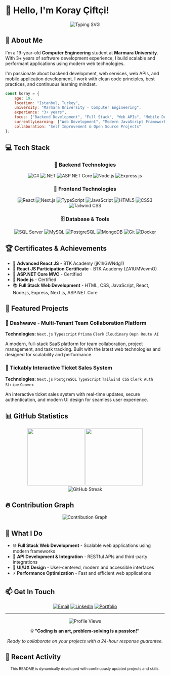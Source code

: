 # 👋 Hello, I'm Koray Çiftçi!

<div align="center">
  <img src="https://readme-typing-svg.herokuapp.com?font=Fira+Code&size=30&pause=1000&color=00D9FF&center=true&vCenter=true&width=600&lines=Full+Stack+Developer;Backend+Development+Enthusiast;Modern+Web+Technologies" alt="Typing SVG" />
</div>

## 🚀 About Me

I'm a 19-year-old **Computer Engineering** student at **Marmara University**. With 3+ years of software development experience, I build scalable and performant applications using modern web technologies.

I'm passionate about backend development, web services, web APIs, and mobile application development. I work with clean code principles, best practices, and continuous learning mindset.

```javascript
const koray = {
    age: 19,
    location: "Istanbul, Turkey",
    university: "Marmara University - Computer Engineering",
    experience: "3+ years",
    focus: ["Backend Development", "Full Stack", "Web APIs", "Mobile Development"],
    currentlyLearning: ["Web Development", "Modern JavaScript Frameworks", "Cloud Technologies"],
    collaboration: "Self Improvement & Open Source Projects"
};
```

## 💻 Tech Stack

<div align="center">

### 🎯 Backend Technologies
![C#](https://img.shields.io/badge/C%23-239120?style=for-the-badge&logo=c-sharp&logoColor=white)
![.NET](https://img.shields.io/badge/.NET-5C2D91?style=for-the-badge&logo=.net&logoColor=white)
![ASP.NET Core](https://img.shields.io/badge/ASP.NET%20Core-5C2D91?style=for-the-badge&logo=.net&logoColor=white)
![Node.js](https://img.shields.io/badge/Node.js-43853D?style=for-the-badge&logo=node.js&logoColor=white)
![Express.js](https://img.shields.io/badge/Express.js-404D59?style=for-the-badge)

### 🎨 Frontend Technologies
![React](https://img.shields.io/badge/React-20232A?style=for-the-badge&logo=react&logoColor=61DAFB)
![Next.js](https://img.shields.io/badge/Next.js-000000?style=for-the-badge&logo=next.js&logoColor=white)
![TypeScript](https://img.shields.io/badge/TypeScript-007ACC?style=for-the-badge&logo=typescript&logoColor=white)
![JavaScript](https://img.shields.io/badge/JavaScript-F7DF1E?style=for-the-badge&logo=javascript&logoColor=black)
![HTML5](https://img.shields.io/badge/HTML5-E34F26?style=for-the-badge&logo=html5&logoColor=white)
![CSS3](https://img.shields.io/badge/CSS3-1572B6?style=for-the-badge&logo=css3&logoColor=white)
![Tailwind CSS](https://img.shields.io/badge/Tailwind_CSS-38B2AC?style=for-the-badge&logo=tailwind-css&logoColor=white)

### 🗄️ Database & Tools
![SQL Server](https://img.shields.io/badge/Microsoft%20SQL%20Server-CC2927?style=for-the-badge&logo=microsoft%20sql%20server&logoColor=white)
![MySQL](https://img.shields.io/badge/MySQL-00000F?style=for-the-badge&logo=mysql&logoColor=white)
![PostgreSQL](https://img.shields.io/badge/PostgreSQL-316192?style=for-the-badge&logo=postgresql&logoColor=white)
![MongoDB](https://img.shields.io/badge/MongoDB-4EA94B?style=for-the-badge&logo=mongodb&logoColor=white)
![Git](https://img.shields.io/badge/Git-F05032?style=for-the-badge&logo=git&logoColor=white)
![Docker](https://img.shields.io/badge/Docker-2496ED?style=for-the-badge&logo=docker&logoColor=white)

</div>

## 🏆 Certificates & Achievements

- 🥇 **Advanced React JS** - BTK Academy (jK1hGWNdg1)
- 🥇 **React JS Participation Certificate** - BTK Academy (ZA1UMVevmO)
- 🎯 **ASP.NET Core MVC** - Certified
- 🎯 **Node.js** - Certified
- 📚 **Full Stack Web Development** - HTML, CSS, JavaScript, React, Node.js, Express, Next.js, ASP.NET Core

## 🚀 Featured Projects

### 🌊 Dashwave - Multi-Tenant Team Collaboration Platform
**Technologies:** `Next.js` `Typescript` `Prisma` `Clerk` `Cloudinary` `Oepn Route AI`

A modern, full-stack SaaS platform for team collaboration, project management, and task tracking. Built with the latest web technologies and designed for scalability and performance.

### 🎫 Tickably Interactive Ticket Sales System
**Technologies:** `Next.js` `PostgreSQL` `TypeScript` `Tailwind CSS` `Clerk Auth` `Stripe` `Convex`

An interactive ticket sales system with real-time updates, secure authentication, and modern UI design for seamless user experience.

## 📊 GitHub Statistics

<div align="center">
  <img height="180em" src="https://github-readme-stats.vercel.app/api?username=korayciftciii&show_icons=true&theme=tokyonight&include_all_commits=true&count_private=true"/>
  <img height="180em" src="https://github-readme-stats.vercel.app/api/top-langs/?username=korayciftciii&layout=compact&langs_count=7&theme=tokyonight"/>
</div>

<div align="center">
  <img src="https://github-readme-streak-stats.herokuapp.com/?user=korayciftciii&theme=tokyonight" alt="GitHub Streak" />
</div>

## 🔥 Contribution Graph

<div align="center">
  <img src="https://github-readme-activity-graph.vercel.app/graph?username=korayciftciii&theme=tokyo-night&hide_border=true" alt="Contribution Graph" />
</div>

## 💼 What I Do

- 🌐 **Full Stack Web Development** - Scalable web applications using modern frameworks
- 🔌 **API Development & Integration** - RESTful APIs and third-party integrations
- 🎨 **UI/UX Design** - User-centered, modern and accessible interfaces
- ⚡ **Performance Optimization** - Fast and efficient web applications

## 📫 Get In Touch

<div align="center">

[![Email](https://img.shields.io/badge/Email-ciftci.koray@outlook.com-D14836?style=for-the-badge&logo=gmail&logoColor=white)](mailto:ciftci.koray@outlook.com)
[![LinkedIn](https://img.shields.io/badge/LinkedIn-Koray%20Çiftçi-0077B5?style=for-the-badge&logo=linkedin&logoColor=white)](https://www.linkedin.com/in/ciftci-koray)
[![Portfolio](https://img.shields.io/badge/Portfolio-korayciftci.vercel.app-000000?style=for-the-badge&logo=vercel&logoColor=white)](https://korayciftci.vercel.app/)

</div>

---

<div align="center">
  <img src="https://komarev.com/ghpvc/?username=korayciftciii&color=blueviolet&style=for-the-badge" alt="Profile Views" />
  
  **💡 "Coding is an art, problem-solving is a passion!"**
  
  *Ready to collaborate on your projects with a 24-hour response guarantee.*
</div>

## 🌟 Recent Activity

<!--START_SECTION:activity-->
<!--END_SECTION:activity-->

<div align="center">
  <sub>This README is dynamically developed with continuously updated projects and skills.</sub>
</div>
